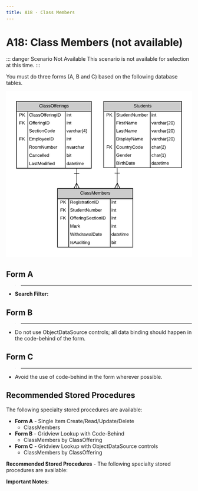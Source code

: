 ```yaml
---
title: A18 - Class Members
---
```

# A18: Class Members (not available)

::: danger Scenario Not Available
This scenario is not available for selection at this time.
:::

You must do three forms (A, B and C) based on the following database tables.

![ERD for A18](./A18.png)

## Form A

> ****

- **Search Filter:**

## Form B

> ****

- Do not use ObjectDataSource controls; all data binding should happen in the code-behind of the form.

## Form C

> ****

- Avoid the use of code-behind in the form wherever possible.

## Recommended Stored Procedures

The following specialty stored procedures are available:

- **Form A** - Single Item Create/Read/Update/Delete
  - ClassMembers
- **Form B** - Gridview Lookup with Code-Behind
  - ClassMembers by ClassOffering
- **Form C** - Gridview Lookup with ObjectDataSource controls
  - ClassMembers by ClassOffering

**Recommended Stored Procedures** - The following specialty stored procedures are available:

**Important Notes:**

